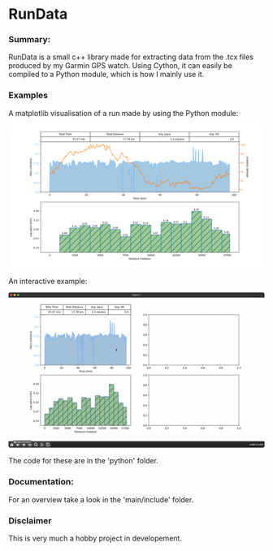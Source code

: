 # RunData

### Summary:

RunData is a small c++ library made for extracting data from the .tcx files produced by my Garmin GPS watch. Using Cython, it can easily be compiled to a Python module, which is how I mainly use it. 

### Examples

A matplotlib visualisation of a run made by using the Python module:

![bilde](bilde.png)

An interactive example:

![](spanselector.gif)

The code for these are in the 'python' folder.

### Documentation:

For an overview take a look in the 'main/include' folder. 

### Disclaimer

This is very much a hobby project in developement. 







